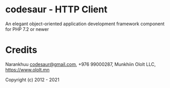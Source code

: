 # codesaur - HTTP Client
An elegant object-oriented application development framework component for PHP 7.2 or newer

# Credits
Narankhuu <codesaur@gmail.com>, +976 99000287, Munkhiin Ololt LLC, https://www.ololt.mn

Copyright (c) 2012 - 2021
